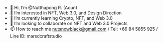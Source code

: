 - 👋 Hi, I’m @Nutthapong R. (Aoun)
- 👀 I’m interested in NFT, Web 3.0, and Design Direction
- 🌱 I’m currently learning Crypto, NFT, and Web 3.0
- 💞️ I’m looking to collaborate on NFT and Web 3.0 Projects
- 📫 How to reach me nutsnowblack@gmail.com / Tel: +66 84 5855 925 / Line ID: marsdcraftstudio

<!---
NutthapongR/NutthapongR is a ✨ special ✨ repository because its `README.md` (this file) appears on your GitHub profile.
You can click the Preview link to take a look at your changes.
--->
